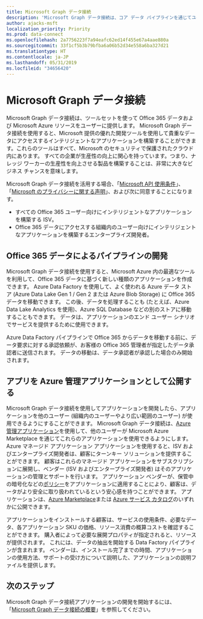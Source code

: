 ```yaml
---
title: Microsoft Graph データ接続
description: 'Microsoft Graph データ接続は、コア データ パイプラインを通じてユーザーに Office 365 データや Microsoft Azure リソースを提供します。 Microsoft Graph データ接続を使用すると、Microsoft 提供の優れた開発ツールを使用して貴重なデータにアクセスするインテリジェントなアプリケーションを構築することができます。これらのツールはすべて、Microsoft のセキュリティで保護されたクラウド内にあります。 すべての企業が生産性の向上に関心を持っています。つまり、ナレッジ ワーカーの生産性を向上させる製品を構築することは、非常に大きなビジネス チャンスを意味します。 '
author: ajacks-msft
localization_priority: Priority
ms.prod: data-connect
ms.openlocfilehash: 2a7756223f7a94eafc62ed14f455e67a4aae880a
ms.sourcegitcommit: 33f1cf5b3b79bfba6a06b52d34e558a6ba327d21
ms.translationtype: HT
ms.contentlocale: ja-JP
ms.lasthandoff: 05/31/2019
ms.locfileid: "34656420"
---
```

# <a name="microsoft-graph-data-connect"></a>Microsoft Graph データ接続

Microsoft Graph データ接続は、ツールセットを使って Office 365 データおよび Microsoft Azure リソースをユーザーに提供します。 Microsoft Graph データ接続を使用すると、Microsoft 提供の優れた開発ツールを使用して貴重なデータにアクセスするインテリジェントなアプリケーションを構築することができます。これらのツールはすべて、Microsoft のセキュリティで保護されたクラウド内にあります。 すべての企業が生産性の向上に関心を持っています。つまり、ナレッジ ワーカーの生産性を向上させる製品を構築することは、非常に大きなビジネス チャンスを意味します。

Microsoft Graph データ接続を活用する場合、「[Microsoft API 使用条件](/legal/microsoft-apis/terms-of-use?context=/graph/context)」、「[Microsoft のプライバシーに関する声明](https://go.microsoft.com/fwlink/p/?LinkId=123161)」、および次に同意することになります。

- すべての Office 365 ユーザー向けにインテリジェントなアプリケーションを構築する ISV。
- Office 365 データにアクセスする組織内のユーザー向けにインテリジェントなアプリケーションを構築するエンタープライズ開発者。

## <a name="develop-a-pipeline-with-office-365-data"></a>Office 365 データによるパイプラインの開発
Microsoft Graph データ接続を使用すると、Microsoft Azure 内の最適なツールを利用して、Office 365 データに基づく新しい種類のアプリケーションを作成できます。 Azure Data Factory を使用して、よく使われる Azure データ ストア (Azure Data Lake Gen 1 / Gen 2 または Azure Blob Storage) に Office 365 データを移動できます。 この後、データを処理することも (たとえば、Azure Data Lake Analytics を使用)、Azure SQL Database などの別のストアに移動することもできます。 データは、アプリケーションのエンド ユーザー シナリオでサービスを提供するために使用できます。

Azure Data Factory パイプラインで Office 365 からデータを移動する前に、データ要求に対する承認依頼が、お客様の Office 365 管理者が指定したデータ承認者に送信されます。 データの移動は、データ承認者が承認した場合のみ開始されます。

## <a name="publish-your-app-as-an-azure-managed-application"></a>アプリを Azure 管理アプリケーションとして公開する
Microsoft Graph データ接続を使用してアプリケーションを開発したら、アプリケーションを他のユーザー (組織内のユーザーやより広い範囲のユーザー) が使用できるようにすることができます。 Microsoft Graph データ接続は、[Azure 管理アプリケーション](https://docs.microsoft.com/ja-JP/azure/managed-applications/overview)を使用して、他のユーザーが Microsoft Azure Marketplace を通じてこれらのアプリケーションを使用できるようにします。 Azure マネージド アプリケーション アプリケーションを使用すると、ISV およびエンタープライズ開発者は、顧客にターンキー ソリューションを提供することができます。 顧客はこれらのマネージド アプリケーションをサブスクリプションに展開し、ベンダー (ISV およびエンタープライズ開発者) はそのアプリケーションの管理とサポートを行います。 アプリケーション ベンダーが、保管中の暗号化などの[ポリシー](https://docs.microsoft.com/ja-JP/azure/managed-applications/overview#azure-policy)をアプリケーションに適用することにより、顧客は、データがより安全に取り扱われているという安心感を持つことができます。 アプリケーションは、[Azure Marketplace](https://docs.microsoft.com/ja-JP/azure/managed-applications/publish-marketplace-app)または [Azure サービス カタログ](https://docs.microsoft.com/ja-JP/azure/managed-applications/publish-service-catalog-app)のいずれかに公開できます。

アプリケーションをインストールする顧客は、サービスの使用条件、必要なデータ、各アプリケーション SKU の価格、リソース消費の概算コストを確認することができます。 購入者によって必要な展開プロパティが指定されると、リソースが提供されます。 これには、データの抽出を開始する Data Factory パイプラインが含まれます。 ベンダーは、インストール完了までの時間、アプリケーションの使用方法、サポートの受け方について説明した、アプリケーションの説明ファイルを提供します。

## <a name="next-steps"></a>次のステップ
Microsoft Graph データ接続アプリケーションの開発を開始するには、「[Microsoft Graph データ接続の概要](data-connect-concept-overview.md)」を参照してください。
